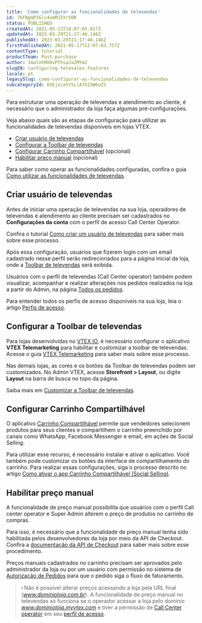 ```yaml
---
title: 'Como configurar as funcionalidades de televendas'
id: 76FNgQP2Glc4umMJ5Yr50R
status: PUBLISHED
createdAt: 2021-05-13T18:07:05.617Z
updatedAt: 2023-03-29T21:17:46.146Z
publishedAt: 2023-03-29T21:17:46.146Z
firstPublishedAt: 2021-05-17T12:07:03.757Z
contentType: tutorial
productTeam: Post-purchase
author: 1malnhMX0vPThsaJaZMYm2
slugEN: configuring-telesales-features
locale: pt
legacySlug: como-configurar-as-funcionalidades-de-televendas
subcategoryId: 6SEjoixhY5LlA7G15W6oZS
---
```


Para estruturar uma operação de televendas e atendimento ao cliente, é necessário que o administrador da loja faça algumas pré-configurações.

Veja abaixo quais são as etapas de configuração para utilizar as funcionalidades de televendas disponíveis em lojas VTEX.

- [Criar usuário de televendas](#criar-usuario-de-televendas)
- [Configurar a Toolbar de televendas](#configurar-a-toolbar-de-televendas)
- [Configurar Carrinho Compartilhável](#configurar-carrinho-compartilhavel) (opcional)
- [Habilitar preço manual](#habilitar-preco-manual) (opcional)

Para saber como operar as funcionalidades configuradas, confira o guia [Como utilizar as funcionalidades de televendas](https://help.vtex.com/pt/tutorial/funcionalidades-de-televendas--UqhiccIRIK2KD0OqkzJaS).

## Criar usuário de televendas

Antes de iniciar uma operação de televendas na sua loja, operadores de televendas e atendimento ao cliente precisam ser cadastrados no **Configurações da conta** com o perfil de acesso Call Center Operator.

Confira o tutorial [Como criar um usuário de televendas](https://help.vtex.com/pt/tutorial/como-criar-um-usuario-de-televendas--frequentlyAskedQuestions_4227) para saber mais sobre esse processo.

Após essa configuração, usuários que fizerem login com um email cadastrado nesse perfil serão redirecionados para a página inicial da loja, onde a [Toolbar de televendas](https://help.vtex.com/pt/tutorial/toolbar-de-televendas--tutorials_5500) será exibida.

Usuários com o perfil de televendas (Call Center operator) também podem visualizar, acompanhar e realizar alterações nos pedidos realizados na loja a partir do Admin, na página [Todos os pedidos](https://help.vtex.com/pt/tutorial/todos-os-pedidos--2QTduKHAJMFIZ3BAsi6Pi).

Para entender todos os perfis de acesso disponíveis na sua loja, leia o artigo [Perfis de acesso](https://help.vtex.com/pt/tutorial/como-criar-perfil-de-acesso).

## Configurar a Toolbar de televendas

Para lojas desenvolvidas no [VTEX IO](https://developers.vtex.com/vtex-developer-docs/docs/what-is-vtex-io), é necessário configurar o aplicativo **VTEX Telemarketing** para habilitar e customizar a toolbar de televendas. Acesse o guia [VTEX Telemarketing](https://developers.vtex.com/vtex-developer-docs/docs/vtex-telemarketing) para saber mais sobre esse processo.

Nas demais lojas, as cores e os botões da Toolbar de televendas podem ser customizados. No Admin VTEX, acesse **Storefront > Layout**, ou digite **Layout** na barra de busca no topo da página. 

Saiba mais em [Customizar a Toolbar de televendas](https://help.vtex.com/pt/tutorial/customizar-a-toolbar-de-televendas--1XEz1zqO3KyIuwC4asUsOg).

## Configurar Carrinho Compartilhável

O aplicativo [Carrinho Compartilhável](https://apps.vtex.com/vtex-social-selling/p) permite que vendedores selecionem produtos para seus clientes e compartilhem o carrinho preenchido por canais como WhatsApp, Facebook Messenger e email, em ações de Social Selling.

Para utilizar esse recurso, é necessário instalar e ativar o aplicativo. Você também pode customizar os botões da interface de compartilhamento do carrinho. Para realizar essas configurações, siga o processo descrito no artigo [Como ativar o app Carrinho Compartilhável (Social Selling)](https://help.vtex.com/pt/tutorial/como-ativar-o-app-carrinho-compartilhavel--1lS3fQdXpOoC0BTeVhydfg).

## Habilitar preço manual

A funcionalidade de preço manual possibilita que usuários com o perfil Call center operator e Super Admin alterem o preço de produtos no carrinho de compras.

Para isso, é necessário que a funcionalidade de preço manual tenha sido habilitada pelos desenvolvedores da loja por meio da API de Checkout. Confira a [documentação da API de Checkout](https://developers.vtex.com/docs/api-reference/checkout-api) para saber mais sobre esse procedimento.

Preços manuais cadastrados no carrinho precisam ser aprovados pelo administrador da loja ou por um usuário com permissão no sistema de [Autorização de Pedidos](https://help.vtex.com/pt/tutorial/how-order-authorization-works--3MBK6CmKHAuUjMBieDU0pn) para que o pedido siga o fluxo de faturamento.

>ℹ️ Não é possível alterar preços acessando a loja pela URL final  (<i>www.dominioloja.com.br</i>). A funcionalidade de preço manual no televendas só funciona se o operador acessar a loja pelo dominio <i>www.dominioloja.myvtex.com</i> e tiver a permissão de [Call Center operator](https://help.vtex.com/pt/tutorial/predefined-roles--jGDurZKJHvHJS13LnO7Dy#call-center-operator) em seu [perfil de acesso](https://help.vtex.com/pt/tutorial/roles--7HKK5Uau2H6wxE1rH5oRbc).
